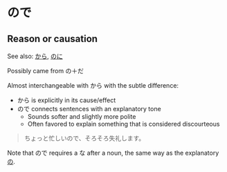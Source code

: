 # ので

## Reason or causation

See also: [から](から), [のに](のに)

Possibly came from の＋だ

Almost interchangeable with から with the subtle difference:
- から is explicitly in its cause/effect
- ので connects sentences with an explanatory tone
	- Sounds softer and slightly more polite
	- Often favored to explain something that is considered discourteous

> ちょっと忙しいので、そろそろ失礼します。

Note that ので requires a な after a noun, the same way as the explanatory [の](の).